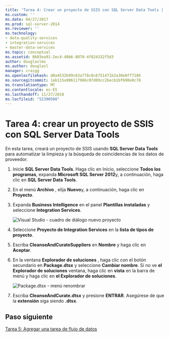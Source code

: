 ```yaml
---
title: 'Tarea 4: Crear un proyecto de SSIS con SQL Server Data Tools | Microsoft Docs'
ms.custom: ''
ms.date: 04/27/2017
ms.prod: sql-server-2014
ms.reviewer: ''
ms.technology:
- data-quality-services
- integration-services
- master-data-services
ms.topic: conceptual
ms.assetid: 8603ea91-2ec4-40b6-8070-4f824332f5d3
author: douglaslms
ms.author: douglasl
manager: craigg
ms.openlocfilehash: d0a4532b99c63a778c8c6751471b2a30e0ff7186
ms.sourcegitcommit: 1ab115a906117966c07d89cc2becb1bf690e8c78
ms.translationtype: MT
ms.contentlocale: es-ES
ms.lasthandoff: 11/27/2018
ms.locfileid: "52390508"
---
```

# <a name="task-4-creating-an-ssis-project-using-sql-server-data-tools"></a>Tarea 4: crear un proyecto de SSIS con SQL Server Data Tools
  En esta tarea, creará un proyecto de SSIS usando **SQL Server Data Tools** para automatizar la limpieza y la búsqueda de coincidencias de los datos de proveedor.  
  
1.  Inicie **SQL Server Data Tools**. Haga clic en Inicio, seleccione **Todos los programas**, expanda **Microsoft SQL Server 2012**y, a continuación, haga clic en **SQL Server Data Tools**.  
  
2.  En el menú **Archivo** , elija **Nuevo**y, a continuación, haga clic en **Proyecto**.  
  
3.  Expanda **Business Intelligence** en el panel **Plantillas instaladas** y seleccione **Integration Services**.  
  
     ![Visual Studio - cuadro de diálogo nuevo proyecto](../../2014/tutorials/media/et-creatinganssisprojectusingsqlsdt-01.jpg "Visual Studio - cuadro de diálogo nuevo proyecto")  
  
4.  Seleccione **Proyecto de Integration Services** en la **lista de tipos de proyecto**.  
  
5.  Escriba **CleanseAndCurateSuppliers** en **Nombre** y haga clic en **Aceptar**.  
  
6.  En la ventana **Explorador de soluciones** , haga clic con el botón secundario en **Package.dtsx** y seleccione **Cambiar nombre**. Si no ve **el Explorador de soluciones** ventana, haga clic en **vista** en la barra de menú y haga clic en **el Explorador de soluciones**.  
  
     ![Package.dtsx - menú renombrar](../../2014/tutorials/media/et-creatinganssisprojectusingsqlsdt-02.jpg "Package.dtsx - menú renombrar")  
  
7.  Escriba **CleanseAndCurate.dtsx** y presione **ENTRAR**. Asegúrese de que la **extensión** siga siendo **.dtsx**.  
  
## <a name="next-step"></a>Paso siguiente  
 [Tarea 5: Agregar una tarea de flujo de datos](task-5-adding-data-flow-task.md)  
  
  
